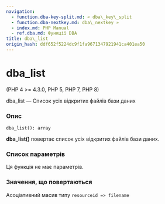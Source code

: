 ```yaml
---
navigation:
  - function.dba-key-split.md: « dba\_key\_split
  - function.dba-nextkey.md: dba\_nextkey »
  - index.md: PHP Manual
  - ref.dba.md: Функції DBA
title: dba\_list
origin_hash: ddf652f5224dc9f1fa9671347921941ca401ea50
---
```

# dba\_list

(PHP 4 >= 4.3.0, PHP 5, PHP 7, PHP 8)

dba\_list — Список усіх відкритих файлів бази даних

### Опис

```methodsynopsis
dba_list(): array
```

**dba\_list()** повертає список усіх відкритих файлів бази даних.

### Список параметрів

Ця функція не має параметрів.

### Значення, що повертаються

Асоціативний масив типу `resourceid => filename`
